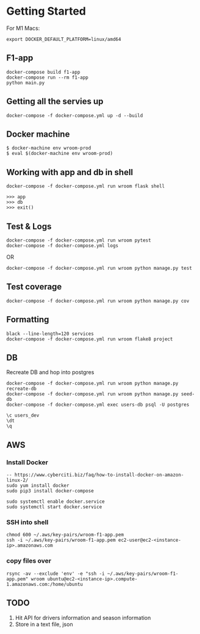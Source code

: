 
# Getting Started

For M1 Macs:
```shell
export DOCKER_DEFAULT_PLATFORM=linux/amd64
```

## F1-app
```
docker-compose build f1-app
docker-compose run --rm f1-app
python main.py
```

## Getting all the servies up

```
docker-compose -f docker-compose.yml up -d --build
```


## Docker machine

```shell
$ docker-machine env wroom-prod
$ eval $(docker-machine env wroom-prod)

```


## Working with app and db in shell
```
docker-compose -f docker-compose.yml run wroom flask shell

>>> app
>>> db
>>> exit()
```


## Test & Logs
```
docker-compose -f docker-compose.yml run wroom pytest
docker-compose -f docker-compose.yml logs
```
OR
```
docker-compose -f docker-compose.yml run wroom python manage.py test
```

## Test coverage

```shell
docker-compose -f docker-compose.yml run wroom python manage.py cov
```

## Formatting

```shell
black --line-length=120 services 
docker-compose -f docker-compose.yml run wroom flake8 project
```

## DB

Recreate DB and hop into postgres
```shell
docker-compose -f docker-compose.yml run wroom python manage.py recreate-db
docker-compose -f docker-compose.yml run wroom python manage.py seed-db
docker-compose -f docker-compose.yml exec users-db psql -U postgres
```

```postgresql
\c users_dev
\dt
\q
```

## AWS
[//]: # (username: f****p****@g***.com)

### Install Docker
```shell
-- https://www.cyberciti.biz/faq/how-to-install-docker-on-amazon-linux-2/
sudo yum install docker
sudo pip3 install docker-compose

sudo systemctl enable docker.service
sudo systemctl start docker.service
```

### SSH into shell
```shell
chmod 600 ~/.aws/key-pairs/wroom-f1-app.pem                                             
ssh -i ~/.aws/key-pairs/wroom-f1-app.pem ec2-user@ec2-<instance-ip>.amazonaws.com
```

### copy files over

```shell
rsync -av --exclude 'env' -e "ssh -i ~/.aws/key-pairs/wroom-f1-app.pem" wroom ubuntu@ec2-<instance-ip>.compute-1.amazonaws.com:/home/ubuntu 
```

## TODO
1. Hit API for drivers information and season information
2. Store in a text file, json